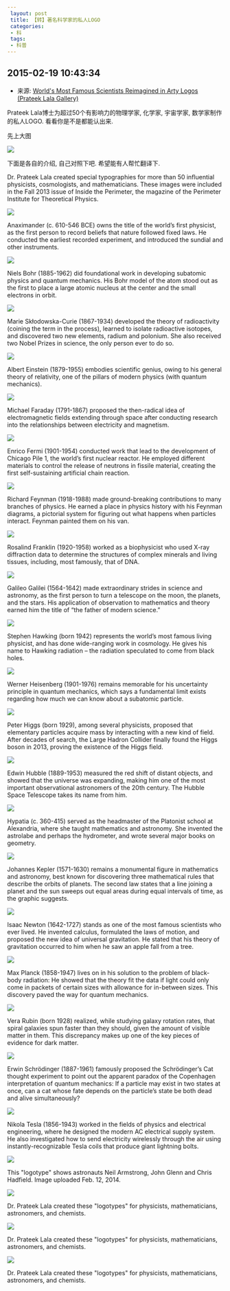 ```yaml
---
 layout: post
 title: 【转】著名科学家的私人LOGO
 categories:
 - 科
 tags:
 - 科普
---
```


## 2015-02-19 10:43:34

- 来源: [World's Most Famous Scientists Reimagined in Arty Logos (Prateek Lala Gallery)](http://www.space.com/24646-famous-scientists-logos-prateek-lala-gallery.html)

Prateek Lala博士为超过50个有影响力的物理学家, 化学家, 宇宙学家, 数学家制作的私人LOGO. 看看你是不是都能认出来.

先上大图

![](/pic/prateek-lala-scientist-typography.jpg)

下面是各自的介绍, 自己对照下吧. 希望能有人帮忙翻译下.

Dr. Prateek Lala created special typographies for more than 50 influential physicists, cosmologists, and mathematicians. These images were included in the Fall 2013 issue of Inside the Perimeter, the magazine of the Perimeter Institute for Theoretical Physics.

![](/pic/prateek-lala-scientist-typography-anaximander.jpg)

Anaximander (c. 610-546 BCE) owns the title of the world’s first physicist, as the first person to record beliefs that nature followed fixed laws. He conducted the earliest recorded experiment, and introduced the sundial and other instruments.

![](/pic/prateek-lala-scientist-typography-bohr.jpg)

Niels Bohr (1885-1962) did foundational work in developing subatomic physics and quantum mechanics. His Bohr model of the atom stood out as the first to place a large atomic nucleus at the center and the small electrons in orbit.

![](/pic/prateek-lala-scientist-typography-curie.jpg)

Marie Skłodowska-Curie (1867-1934) developed the theory of radioactivity (coining the term in the process), learned to isolate radioactive isotopes, and discovered two new elements, radium and polonium. She also received two Nobel Prizes in science, the only person ever to do so.

![](/pic/prateek-lala-scientist-typography-einstein.jpg)

Albert Einstein (1879-1955) embodies scientific genius, owing to his general theory of relativity, one of the pillars of modern physics (with quantum mechanics).

![](/pic/prateek-lala-scientist-typography-faraday.jpg)

Michael Faraday (1791-1867) proposed the then-radical idea of electromagnetic fields extending through space after conducting research into the relationships between electricity and magnetism.

![](/pic/prateek-lala-scientist-typography-fermi.jpg)

Enrico Fermi (1901-1954) conducted work that lead to the development of Chicago Pile 1, the world’s first nuclear reactor. He employed different materials to control the release of neutrons in fissile material, creating the first self-sustaining artificial chain reaction.

![](/pic/prateek-lala-scientist-typography-feynman.jpg)

Richard Feynman (1918-1988) made ground-breaking contributions to many branches of physics. He earned a place in physics history with his Feynman diagrams, a pictorial system for figuring out what happens when particles interact. Feynman painted them on his van.

![](/pic/prateek-lala-scientist-typography-franklin.jpg)

Rosalind Franklin (1920-1958) worked as a biophysicist who used X-ray diffraction data to determine the structures of complex minerals and living tissues, including, most famously, that of DNA.

![](/pic/prateek-lala-scientist-typography-galileo.jpg)

Galileo Galilei (1564-1642) made extraordinary strides in science and astronomy, as the first person to turn a telescope on the moon, the planets, and the stars. His application of observation to mathematics and theory earned him the title of “the father of modern science.”

![](/pic/prateek-lala-scientist-typography-hawking.jpg)

Stephen Hawking (born 1942) represents the world’s most famous living physicist, and has done wide-ranging work in cosmology. He gives his name to Hawking radiation – the radiation speculated to come from black holes. 

![](/pic/prateek-lala-scientist-typography-heisenberg.jpg)

Werner Heisenberg (1901-1976) remains memorable for his uncertainty principle in quantum mechanics, which says a fundamental limit exists regarding how much we can know about a subatomic particle.

![](/pic/prateek-lala-scientist-typography-higgs.jpg)

Peter Higgs (born 1929), among several physicists, proposed that elementary particles acquire mass by interacting with a new kind of field. After decades of search, the Large Hadron Collider finally found the Higgs boson in 2013, proving the existence of the Higgs field.

![](/pic/prateek-lala-scientist-typography-hubble.jpg)

Edwin Hubble (1889-1953) measured the red shift of distant objects, and showed that the universe was expanding, making him one of the most important observational astronomers of the 20th century. The Hubble Space Telescope takes its name from him.

![](/pic/prateek-lala-scientist-typography-hypatia.jpg)

Hypatia (c. 360-415) served as the headmaster of the Platonist school at Alexandria, where she taught mathematics and astronomy. She invented the astrolabe and perhaps the hydrometer, and wrote several major books on geometry.

![](/pic/prateek-lala-scientist-typography-kepler.jpg)

Johannes Kepler (1571-1630) remains a monumental figure in mathematics and astronomy, best known for discovering three mathematical rules that describe the orbits of planets. The second law states that a line joining a planet and the sun sweeps out equal areas during equal intervals of time, as the graphic suggests.

![](/pic/prateek-lala-scientist-typography-newton.jpg)

Isaac Newton (1642-1727) stands as one of the most famous scientists who ever lived. He invented calculus, formulated the laws of motion, and proposed the new idea of universal gravitation. He stated that his theory of gravitation occurred to him when he saw an apple fall from a tree.

![](/pic/prateek-lala-scientist-typography-planck.jpg)

Max Planck (1858-1947) lives on in his solution to the problem of black-body radiation: He showed that the theory fit the data if light could only come in packets of certain sizes with allowance for in-between sizes. This discovery paved the way for quantum mechanics. 

![](/pic/prateek-lala-scientist-typography-rubin.jpg)

Vera Rubin (born 1928) realized, while studying galaxy rotation rates, that spiral galaxies spun faster than they should, given the amount of visible matter in them. This discrepancy makes up one of the key pieces of evidence for dark matter.

![](/pic/prateek-lala-scientist-typography-schrodinger.jpg)

Erwin Schrödinger (1887-1961) famously proposed the Schrödinger’s Cat thought experiment to point out the apparent paradox of the Copenhagen interpretation of quantum mechanics: If a particle may exist in two states at once, can a cat whose fate depends on the particle’s state be both dead and alive simultaneously?

![](/pic/prateek-lala-scientist-typography-tesla.jpg)

Nikola Tesla (1856-1943) worked in the fields of physics and electrical engineering, where he designed the modern AC electrical supply system. He also investigated how to send electricity wirelessly through the air using instantly-recognizable Tesla coils that produce giant lightning bolts.

![](/pic/prateek-logotypes-astronauts.jpg)

This "logotype" shows astronauts Neil Armstrong, John Glenn and Chris Hadfield. Image uploaded Feb. 12, 2014. 

![](/pic/prateek-physicists-logotypes-1.jpg)

Dr. Prateek Lala created these "logotypes" for physicists, mathematicians, astronomers, and chemists.

![](/pic/prateek-physicists-logotypes-2.jpg)

Dr. Prateek Lala created these "logotypes" for physicists, mathematicians, astronomers, and chemists.

![](/pic/prateek-physicists-logotypes-3.jpg)

Dr. Prateek Lala created these "logotypes" for physicists, mathematicians, astronomers, and chemists.
